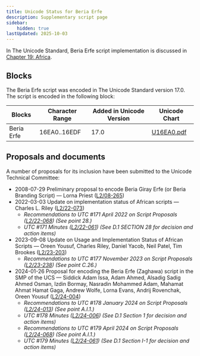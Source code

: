 ```yaml
---
title: Unicode Status for Beria Erfe
description: Supplementary script page
sidebar:
    hidden: true
lastUpdated: 2025-10-03
---
```


In The Unicode Standard, Beria Erfe script implementation is discussed in [Chapter 19: Africa](https://www.unicode.org/versions/latest/core-spec/chapter-19/#G746359).

## Blocks

The Beria Erfe script was encoded in The Unicode Standard version 17.0. The script is encoded in the following block:

| Blocks | Character Range | Added in Unicode Version | Unicode Chart |
| ------ | --------------- | ------------------------ | ------------- |
| Beria Erfe   | 16EA0..16EDF | 17.0 | [U16EA0.pdf](https://www.unicode.org/charts/PDF/U16EA0.pdf) |

## Proposals and documents

A number of proposals for its inclusion have been submitted to the Unicode Technical Committee:
- 2008-07-29 Preliminary proposal to encode Beria Giray Erfe (or Beria Branding Script) — Lorna Priest ([L2/08-265](http://www.unicode.org/cgi-bin/GetMatchingDocs.pl?L2/08-265))
- 2022-03-03 Update on implementation status of African scripts — Charles L. Riley  ([L2/22-073](http://www.unicode.org/cgi-bin/GetMatchingDocs.pl?L2/22-073))
  - _Recommendations to UTC #171 April 2022 on Script Proposals ([L2/22-068](http://www.unicode.org/cgi-bin/GetMatchingDocs.pl?L2/22-068)) (See point 28.)_
  - _UTC #171 Minutes ([L2/22-061](https://www.unicode.org/L2/L2022/22061.htm)) (See D.1 SECTION 28 for decision and action items)_
- 2023-09-08 Update on Usage and Implementation Status of African Scripts — Oreen Yousuf, Charles Riley, Daniel Yacob, Neil Patel, Tim Brookes ([L2/23-203](http://www.unicode.org/cgi-bin/GetMatchingDocs.pl?L2/23-203))
  - _Recommendations to UTC #177 November 2023 on Script Proposals ([L2/23-238](http://www.unicode.org/cgi-bin/GetMatchingDocs.pl?L2/23-238)) (See point C.26.)_
- 2024-01-26 Proposal for encoding the Beria Erfe (Zaghawa) script in the SMP of the UCS — Siddick Adam Issa, Adam Ahmed, Alsadig Sadig Ahmed Osman, Izdin Bormay, Nasradin Mohammed Adam, Mahamat Ahmat Hamat Gaga, Andrew Wolfe, Lorna Evans, Andrij Rovenchak, Oreen Yousuf ([L2/24-004](http://www.unicode.org/cgi-bin/GetMatchingDocs.pl?L2/24-004))
  - _Recommendations to UTC #178 January 2024 on Script Proposals ([L2/24-013](http://www.unicode.org/cgi-bin/GetMatchingDocs.pl?L2/24-013)) (See point A.I.1.)_
  - _UTC #178 Minutes ([L2/24-006](https://www.unicode.org/L2/L2024/24006.htm)) (See D.1 Section 1 for decision and action items)_
  - _Recommendations to UTC #179 April 2024 on Script Proposals ([L2/24-068](http://www.unicode.org/cgi-bin/GetMatchingDocs.pl?L2/24-068)) (See point A.I.1.)_
  - _UTC #179 Minutes ([L2/24-061](https://www.unicode.org/L2/L2024/24061.htm)) (See D.1 Section I-1 for decision and action items)_
